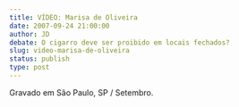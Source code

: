 ```yaml
---
title: VÍDEO: Marisa de Oliveira
date: 2007-09-24 21:00:00
author: JD
debate: O cigarro deve ser proibido em locais fechados?
slug: video-marisa-de-oliveira
status: publish 
type: post
---
```



Gravado em São Paulo, SP / Setembro.



